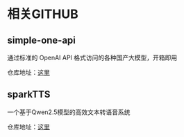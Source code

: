 # 相关GITHUB



## simple-one-api

通过标准的 OpenAI API 格式访问的各种国产大模型，开箱即用

仓库地址：[这里](https://github.com/fruitbars/simple-one-api)

## sparkTTS

一个基于Qwen2.5模型的高效文本转语音系统

仓库地址：[这里](https://github.com/SparkAudio/Spark-TTS)





